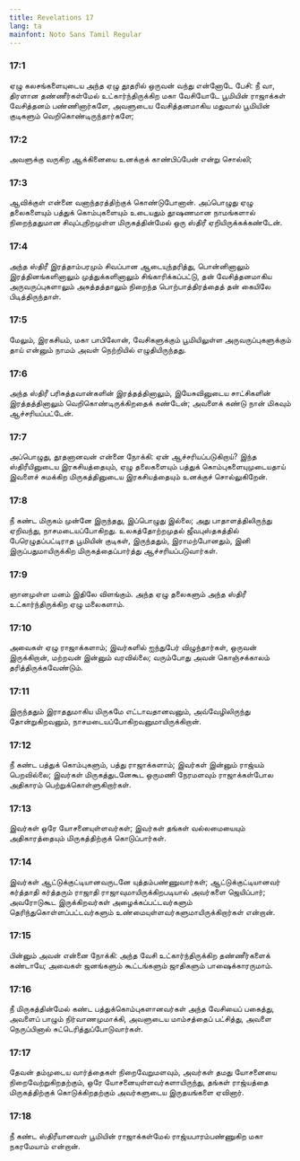 ```yaml
---
title: Revelations 17
lang: ta
mainfont: Noto Sans Tamil Regular
---
```


###  17:1

ஏழு கலசங்களையுடைய அந்த ஏழு தூதரில் ஒருவன் வந்து என்னோடே பேசி: நீ வா, திரளான தண்ணீர்கள்மேல் உட்கார்ந்திருக்கிற மகா வேசியோடே பூமியின் ராஜாக்கள் வேசித்தனம் பண்ணினார்களே, அவளுடைய வேசித்தனமாகிய மதுவால் பூமியின் குடிகளும் வெறிகொண்டிருந்தார்களே;

###  17:2

அவளுக்கு வருகிற ஆக்கினையை உனக்குக் காண்பிப்பேன் என்று சொல்லி;

###  17:3

ஆவிக்குள் என்னை வனாந்தரத்திற்குக் கொண்டுபோனான். அப்பொழுது ஏழு தலைகளையும் பத்துக் கொம்புகளையும் உடையதும் தூஷணமான நாமங்களால் நிறைந்ததுமான சிவுப்புநிறமுள்ள மிருகத்தின்மேல் ஒரு ஸ்திரீ ஏறியிருக்கக்கண்டேன்.

###  17:4

அந்த ஸ்திரீ இரத்தாம்பரமும் சிவப்பான ஆடையுந்தரித்து, பொன்னினாலும் இரத்தினங்களினாலும் முத்துக்களினாலும் சிங்காரிக்கப்பட்டு, தன் வேசித்தனமாகிய அருவருப்புகளாலும் அசுத்தத்தாலும் நிறைந்த பொற்பாத்திரத்தைத் தன் கையிலே பிடித்திருந்தாள்.

###  17:5

மேலும், இரகசியம், மகா பாபிலோன், வேசிகளுக்கும் பூமியிலுள்ள அருவருப்புகளுக்கும் தாய் என்னும் நாமம் அவள் நெற்றியில் எழுதியிருந்தது.

###  17:6

அந்த ஸ்திரீ பரிசுத்தவான்களின் இரத்தத்தினாலும், இயேசுவினுடைய சாட்சிகளின் இரத்தத்தினாலும் வெறிகொண்டிருக்கிறதைக் கண்டேன்; அவளைக் கண்டு நான் மிகவும் ஆச்சரியப்பட்டேன்.

###  17:7

அப்பொழுது, தூதனானவன் என்னை நோக்கி: ஏன் ஆச்சரியப்படுகிறாய்? இந்த ஸ்திரீயினுடைய இரகசியத்தையும், ஏழு தலைகளையும் பத்துக் கொம்புகளையுமுடையதாய் இவளைச் சுமக்கிற மிருகத்தினுடைய இரகசியத்தையும் உனக்குச் சொல்லுகிறேன்.

###  17:8

நீ கண்ட மிருகம் முன்னே இருந்தது, இப்பொழுது இல்லை; அது பாதாளத்திலிருந்து ஏறிவந்து, நாசமடையப்போகிறது. உலகத்தோற்றமுதல் ஜீவபுஸ்தகத்தில் பேரெழுதப்பட்டிராத பூமியின் குடிகள், இருந்ததும், இராமற்போனதும், இனி இருப்பதுமாயிருக்கிற மிருகத்தைப்பார்த்து ஆச்சரியப்படுவார்கள்.

###  17:9

ஞானமுள்ள மனம் இதிலே விளங்கும். அந்த ஏழு தலைகளும் அந்த ஸ்திரீ உட்கார்ந்திருக்கிற ஏழு மலைகளாம்.

###  17:10

அவைகள் ஏழு ராஜாக்களாம்; இவர்களில் ஐந்துபேர் விழுந்தார்கள், ஒருவன் இருக்கிறான், மற்றவன் இன்னும் வரவில்லை; வரும்போது அவன் கொஞ்சக்காலம் தரித்திருக்கவேண்டும்.

###  17:11

இருந்ததும் இராததுமாகிய மிருகமே எட்டாவதானவனும், அவ்வேழிலிருந்து தோன்றுகிறவனும், நாசமடையப்போகிறவனுமாயிருக்கிறான்.

###  17:12

நீ கண்ட பத்துக் கொம்புகளும், பத்து ராஜாக்களாம்; இவர்கள் இன்னும் ராஜ்யம் பெறவில்லை; இவர்கள் மிருகத்துடனேகூட ஒருமணி நேரமளவும் ராஜாக்கள்போல அதிகாரம் பெற்றுக்கொள்ளுகிறார்கள்.

###  17:13

இவர்கள் ஒரே யோசனையுள்ளவர்கள்; இவர்கள் தங்கள் வல்லமையையும் அதிகாரத்தையும் மிருகத்திற்குக் கொடுப்பார்கள்.

###  17:14

இவர்கள் ஆட்டுக்குட்டியானவருடனே யுத்தம்பண்ணுவார்கள்; ஆட்டுக்குட்டியானவர் கர்த்தாதி கர்த்தரும் ராஜாதி ராஜாவுமாயிருக்கிறபடியால் அவர்களை ஜெயிப்பார்; அவரோடுகூட இருக்கிறவர்கள் அழைக்கப்பட்டவர்களும் தெரிந்துகொள்ளப்பட்டவர்களும் உண்மையுள்ளவர்களுமாயிருக்கிறார்கள் என்றான்.

###  17:15

பின்னும் அவன் என்னை நோக்கி: அந்த வேசி உட்கார்ந்திருக்கிற தண்ணீர்களைக் கண்டாயே; அவைகள் ஜனங்களும் கூட்டங்களும் ஜாதிகளும் பாஷைக்காரருமாம்.

###  17:16

நீ மிருகத்தின்மேல் கண்ட பத்துக்கொம்புகளானவர்கள் அந்த வேசியைப் பகைத்து, அவளைப் பாழும் நிர்வாணமுமாக்கி, அவளுடைய மாம்சத்தைப் பட்சித்து, அவளை நெருப்பினால் சுட்டெரித்துப்போடுவார்கள்.

###  17:17

தேவன் தம்முடைய வார்த்தைகள் நிறைவேறுமளவும், அவர்கள் தமது யோசனையை நிறைவேற்றுகிறதற்கும், ஒரே யோசனையுள்ளவர்களாயிருந்து, தங்கள் ராஜ்யத்தை மிருகத்திற்குக் கொடுக்கிறதற்கும் அவர்களுடைய இருதயங்களை ஏவினார்.

###  17:18

நீ கண்ட ஸ்திரீயானவள் பூமியின் ராஜாக்கள்மேல் ராஜ்யபாரம்பண்ணுகிற மகா நகரமேயாம் என்றான்.

